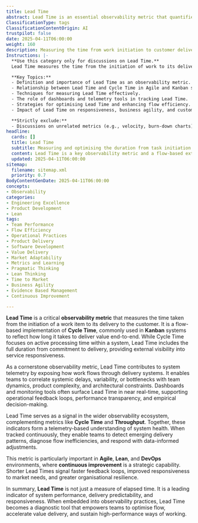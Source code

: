 ```yaml
---
title: Lead Time
abstract: Lead Time is an essential observability metric that quantifies the duration from the initiation of a work item to its delivery to the customer. It is a practical implementation of Cycle Time often used in flow-based systems such as Kanban. This metric provides end-to-end visibility into workflow performance, helping teams identify inefficiencies and optimise delivery for improved predictability and responsiveness. By exposing how long it takes to deliver value, Lead Time enables real-time insight into system health and team effectiveness, supporting continuous improvement across Agile, Lean, and DevOps environments.
ClassificationType: tags
ClassificationContentOrigin: AI
trustpilot: false
date: 2025-04-11T06:00:00
weight: 160
description: Measuring the time from work initiation to customer delivery, helping teams monitor workflow efficiency and improve value delivery.
Instructions: |-
  **Use this category only for discussions on Lead Time.**  
  Lead Time measures the time from the initiation of work to its delivery to the customer. It is a key **observability metric** and a specific implementation of **Cycle Time** that provides insight into the efficiency of processes, helping teams identify bottlenecks and streamline workflows for faster delivery.

  **Key Topics:**
  - Definition and importance of Lead Time as an observability metric.
  - Relationship between Lead Time and Cycle Time in Agile and Kanban systems.
  - Techniques for measuring Lead Time effectively.
  - The role of dashboards and telemetry tools in tracking Lead Time.
  - Strategies for optimising Lead Time and enhancing flow efficiency.
  - Impact of Lead Time on responsiveness, business agility, and customer satisfaction.

  **Strictly exclude:**
  - Discussions on unrelated metrics (e.g., velocity, burn-down charts) or misinterpretations of Lead Time that don't align with its core definition.
headline:
  cards: []
  title: Lead Time
  subtitle: Measuring and optimising the duration from task initiation to customer delivery for enhanced flow efficiency.
  content: Lead Time is a key observability metric and a flow-based extension of Cycle Time. It enables teams to measure the time from the start of work to customer delivery and use that insight to improve predictability, responsiveness, and flow efficiency.
  updated: 2025-04-11T06:00:00
sitemap:
  filename: sitemap.xml
  priority: 0.7
BodyContentGenDate: 2025-04-11T06:00:00
concepts:
- Observability
categories:
- Engineering Excellence
- Product Development
- Lean
tags:
- Team Performance
- Flow Efficiency
- Operational Practices
- Product Delivery
- Software Development
- Value Delivery
- Market Adaptability
- Metrics and Learning
- Pragmatic Thinking
- Lean Thinking
- Time to Market
- Business Agility
- Evidence Based Management
- Continuous Improvement

---
```

**Lead Time** is a critical **observability metric** that measures the time taken from the initiation of a work item to its delivery to the customer. It is a flow-based implementation of **Cycle Time**, commonly used in **Kanban** systems to reflect how long it takes to deliver value end-to-end. While Cycle Time focuses on active processing time within a system, Lead Time includes the full duration from commitment to delivery, providing external visibility into service responsiveness.

As a cornerstone observability metric, Lead Time contributes to system telemetry by exposing how work flows through delivery systems. It enables teams to correlate systemic delays, variability, or bottlenecks with team dynamics, product complexity, and architectural constraints. Dashboards and monitoring tools often surface Lead Time in near real-time, supporting operational feedback loops, performance transparency, and empirical decision-making.

Lead Time serves as a signal in the wider observability ecosystem, complementing metrics like **Cycle Time** and **Throughput**. Together, these indicators form a telemetry-based understanding of system health. When tracked continuously, they enable teams to detect emerging delivery patterns, diagnose flow inefficiencies, and respond with data-informed adjustments.

This metric is particularly important in **Agile**, **Lean**, and **DevOps** environments, where **continuous improvement** is a strategic capability. Shorter Lead Times signal faster feedback loops, improved responsiveness to market needs, and greater organisational resilience.

In summary, **Lead Time** is not just a measure of elapsed time. It is a leading indicator of system performance, delivery predictability, and responsiveness. When embedded into observability practices, Lead Time becomes a diagnostic tool that empowers teams to optimise flow, accelerate value delivery, and sustain high-performance ways of working.
